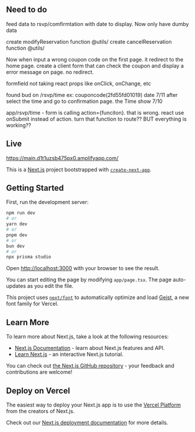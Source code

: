 ## Need to do

feed data to rsvp/comfirmtation with date to display. Now only have dumby data

create modifyReservation function @utils/
create cancelReservation function @utils/

Now when input a wrong coupon code on the first page. it redirect to the home page. create a client form that can check the coupon and display a error message on page. no redirect.

formfield not taking react props like onClick, onChange, etc

found bud on /rsvp/time ex: couponcode(2fd55fd01019) date 7/11 after select the time and go to confirmation page. the Time show 7/10

app/rsvp/time - form is calling action={funciton}. that is wrong. react use onSubmit instead of action. turn that function to route?? BUT everything is working??

## Live

https://main.d1t1uzsb475px0.amplifyapp.com/

This is a [Next.js](https://nextjs.org) project bootstrapped with [`create-next-app`](https://nextjs.org/docs/app/api-reference/cli/create-next-app).

## Getting Started

First, run the development server:

```bash
npm run dev
# or
yarn dev
# or
pnpm dev
# or
bun dev
# or
npx prisma studio
```

Open [http://localhost:3000](http://localhost:3000) with your browser to see the result.

You can start editing the page by modifying `app/page.tsx`. The page auto-updates as you edit the file.

This project uses [`next/font`](https://nextjs.org/docs/app/building-your-application/optimizing/fonts) to automatically optimize and load [Geist](https://vercel.com/font), a new font family for Vercel.

## Learn More

To learn more about Next.js, take a look at the following resources:

- [Next.js Documentation](https://nextjs.org/docs) - learn about Next.js features and API.
- [Learn Next.js](https://nextjs.org/learn) - an interactive Next.js tutorial.

You can check out [the Next.js GitHub repository](https://github.com/vercel/next.js) - your feedback and contributions are welcome!

## Deploy on Vercel

The easiest way to deploy your Next.js app is to use the [Vercel Platform](https://vercel.com/new?utm_medium=default-template&filter=next.js&utm_source=create-next-app&utm_campaign=create-next-app-readme) from the creators of Next.js.

Check out our [Next.js deployment documentation](https://nextjs.org/docs/app/building-your-application/deploying) for more details.
